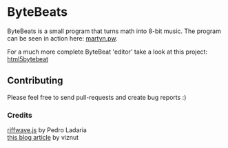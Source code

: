 # ByteBeats

ByteBeats is a small program that turns math into 8-bit music. The program can be seen in action here: [martyn.pw](https://martyn.pw/projects/bytebeats/index.html).

For a much more complete ByteBeat 'editor' take a look at this project: [html5bytebeat](https://github.com/greggman/html5bytebeat)

## Contributing

Please feel free to send pull-requests and create bug reports :)

### Credits
[riffwave.js](http://codebase.es/riffwave/) by Pedro Ladaria  
[this blog article](http://countercomplex.blogspot.nl/2011/10/algorithmic-symphonies-from-one-line-of.html) by viznut
